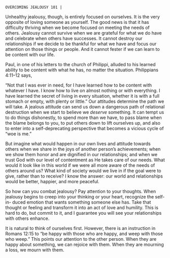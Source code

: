 ```
OVERCOMING JEALOUSY 101 |
```
Unhealthy jealousy, though, is entirely focused on ourselves. It is the very
opposite of loving someone as yourself. The good news is that it has difficulty
thriving when we become focused on meeting the needs of others. Jealousy
cannot survive when we are grateful for what we do have and celebrate when
others have successes. It cannot destroy our relationships if we decide to be
thankful for what we have and focus our attention on those things or people.
And it cannot fester if we can learn to be content with our life.

Paul, in one of his letters to the church of Philippi, alluded to his learned
ability to be content with what he has, no matter the situation. Philippians
4:11–12 says,

“Not that I was ever in need, for I have learned how to be
content with whatever I have. I know how to live on almost
nothing or with everything. I have learned the secret of living in
every situation, whether it is with a full stomach or empty, with
plenty or little.”
Our attitudes determine the path we will take. A jealous attitude can send
us down a dangerous path of relational destruction when we start to believe
we _deserve_ something. It can tempt us to do things dishonestly, to spend more
than we have, to pass blame when the blame belongs to you, to put others down
to lift ourselves up, and also to enter into a self-deprecating perspective that
becomes a vicious cycle of “woe is me.”

But imagine what would happen in our own lives and attitude towards
others when we share in the joys of another person’s achievements; when we
show them honor and are dignified in our relationships; and when we trust God
with our level of contentment as He takes care of our needs. What would it
look like in this world if we were all more aware of the needs of others around
us? What kind of society would we live in if the goal were to give, rather than
to receive? I know the answer: our world and relationships would be better,
happier, and more peaceful.

So how can you combat jealousy? Pay attention to your thoughts. When
jealousy begins to creep into your thinking or your heart, recognize the self-in-
duced emotion that wants something someone else has. Take that thought or
feeling and transform it into an act of love and humility. This is hard to do, but
commit to it, and I guarantee you will see your relationships with others enhance.

It is natural to think of ourselves first. However, there is an instruction in
Romans 12:15 to “be happy with those who are happy, and weep with those
who weep.” This points our attention to the other person. When they are happy
about something, we can rejoice with them. When they are mourning a loss, we
mourn with them.

